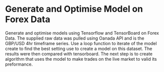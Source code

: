 # Generate and Optimise Model on Forex Data
Generate and optimise models using Tensorflow and TensorBoard on Forex Data.
The supplied raw data was pulled using Oanada API and is the GBP/USD 4hr timeframe series.
Use a loop function to iterate of the model create to find the best setting use to create a model on this dataset. The results
were then compared with tensorboard.
The next step is to create algorithm that uses the model to make trades on the live market to
valid its preformance.
